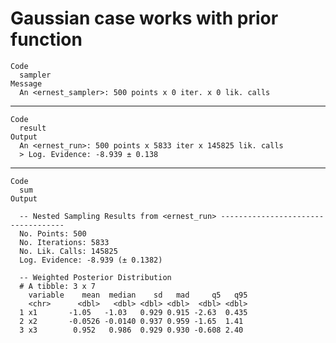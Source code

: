 # Gaussian case works with prior function

    Code
      sampler
    Message
      An <ernest_sampler>: 500 points x 0 iter. x 0 lik. calls

---

    Code
      result
    Output
      An <ernest_run>: 500 points x 5833 iter x 145825 lik. calls
      > Log. Evidence: -8.939 ± 0.138

---

    Code
      sum
    Output
      
      -- Nested Sampling Results from <ernest_run> -----------------------------------
      No. Points: 500
      No. Iterations: 5833
      No. Lik. Calls: 145825
      Log. Evidence: -8.939 (± 0.1382)
      
      -- Weighted Posterior Distribution 
      # A tibble: 3 x 7
        variable    mean  median    sd   mad     q5   q95
        <chr>      <dbl>   <dbl> <dbl> <dbl>  <dbl> <dbl>
      1 x1       -1.05   -1.03   0.929 0.915 -2.63  0.435
      2 x2       -0.0526 -0.0140 0.937 0.959 -1.65  1.41 
      3 x3        0.952   0.986  0.929 0.930 -0.608 2.40 

